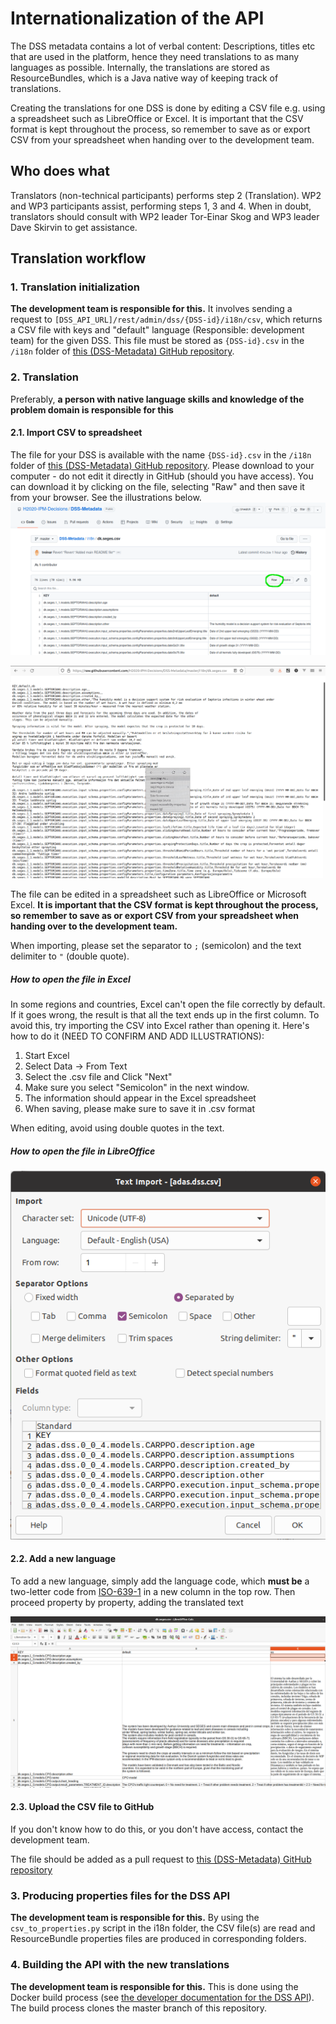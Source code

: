 # Internationalization of the API
The DSS metadata contains a lot of verbal content: Descriptions, titles etc that are used in the platform, hence they need translations to as many languages as possible. Internally, the translations are stored as ResourceBundles, which is a Java native way of keeping track of translations.

Creating the translations for one DSS is done by editing a CSV file e.g. using a spreadsheet such as LibreOffice or Excel. It is important that the CSV format is kept throughout the process, so remember to save as or export CSV from your spreadsheet when handing over to the development team.

## Who does what
Translators (non-technical participants) performs step 2 (Translation). WP2 and WP3 participants assist, performing steps 1, 3 and 4. When in doubt, translators should consult with WP2 leader Tor-Einar Skog and WP3 leader Dave Skirvin to get assistance.

## Translation workflow

### 1. Translation initialization
**The development team is responsible for this.** It involves sending a request to `[DSS_API_URL]/rest/admin/dss/{DSS-id}/i18n/csv`, which returns a CSV file with keys and "default" language (Responsible: development team) for the given DSS. This file must be stored as `{DSS-id}.csv` in the `/i18n` folder of [this (DSS-Metadata) GitHub repository](https://github.com/H2020-IPM-Decisions/DSS-Metadata).

### 2. Translation
Preferably, **a person with native language skills and knowledge of the problem domain is responsible for this**

#### 2.1. Import CSV to spreadsheet
The file for your DSS is available with the name `{DSS-id}.csv` in the `/i18n` folder of [this (DSS-Metadata) GitHub repository](https://github.com/H2020-IPM-Decisions/DSS-Metadata). Please download to your computer - do not edit it directly in GitHub (should you have access). You can download it by clicking on the file, selecting "Raw" and then save it from your browser. See the illustrations below.
![Getting the file contents directly from GitHub](i18n_2.png)

![Saving file from browser](i18n_3.png)

The file can be edited in a spreadsheet such as LibreOffice or Microsoft Excel. **It is important that the CSV format is kept throughout the process, so remember to save as or export CSV from your spreadsheet when handing over to the development team.**

When importing, please set the separator to `;` (semicolon) and the text delimiter to `"` (double quote). 



##### How to open the file in Excel
In some regions and countries, Excel can't open the file correctly by default. If it goes wrong, the result is that all the text ends up in the first column. To avoid this, try importing the CSV into Excel rather than opening it. Here's how to do it (NEED TO CONFIRM AND ADD ILLUSTRATIONS):

1. Start Excel
2. Select Data -> From Text
3. Select the .csv file and Click "Next"
4. Make sure you select "Semicolon" in the next window.
5. The information should appear in the Excel spreadsheet
6. When saving, please make sure to save it in .csv format

When editing, avoid using double quotes in the text.

##### How to open the file in LibreOffice
![Options when importing the CSV file to LibreOffice](i18n_0.png)

#### 2.2. Add a new language
To add a new language, simply add the language code, which **must be** a two-letter code from [ISO-639-1](https://en.wikipedia.org/wiki/List_of_ISO_639-1_codes) in a new column in the top row. Then proceed property by property, adding the translated text

![Adding Spanish translation](i18n_1.png)

#### 2.3. Upload the CSV file to GitHub
If you don't know how to do this, or you don't have access, contact the development team.

The file should be added as a pull request to [this (DSS-Metadata) GitHub repository](https://github.com/H2020-IPM-Decisions/DSS-Metadata)

### 3. Producing properties files for the DSS API
**The development team is responsible for this.** By using the `csv_to_properties.py` script in the i18n folder, the CSV file(s) are read and ResourceBundle properties files are produced in corresponding folders.

### 4. Building the API with the new translations
**The development team is responsible for this.** 
This is done using the Docker build process (see [the developer documentation for the DSS API](https://github.com/H2020-IPM-Decisions/DSSService/blob/develop/docs/developer_guide.md)). The build process clones the master branch of this repository.
